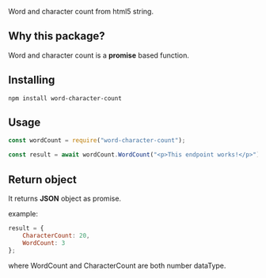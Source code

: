 Word and character count from html5 string.

## Why this package?

Word and character count is a **promise** based function.

## Installing

`npm install word-character-count`

## Usage

```javascript
const wordCount = require("word-character-count");

const result = await wordCount.WordCount("<p>This endpoint works!</p>");
```

## Return object

It returns **JSON** object as promise.

example:

```javascript
result = {
	CharacterCount: 20,
	WordCount: 3
};
```

where
WordCount and CharacterCount are both number dataType.

